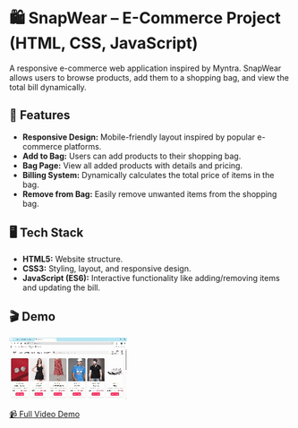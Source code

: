 # 🛍️ SnapWear – E-Commerce Project (HTML, CSS, JavaScript)

A responsive e-commerce web application inspired by Myntra. SnapWear allows users to browse products, add them to a shopping bag, and view the total bill dynamically.

## 🚀 Features

- **Responsive Design:** Mobile-friendly layout inspired by popular e-commerce platforms.  
- **Add to Bag:** Users can add products to their shopping bag.  
- **Bag Page:** View all added products with details and pricing.  
- **Billing System:** Dynamically calculates the total price of items in the bag.  
- **Remove from Bag:** Easily remove unwanted items from the shopping bag.  

## 🖥️ Tech Stack

- **HTML5:** Website structure.  
- **CSS3:** Styling, layout, and responsive design.  
- **JavaScript (ES6):** Interactive functionality like adding/removing items and updating the bill.

## 🎬 Demo

![SnapWear Demo](./Demo.gif)

[📹 Full Video Demo](./Demo.mp4)
